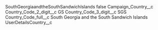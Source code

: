 <?xml version="1.0" encoding="UTF-8"?>
<CustomMetadata xmlns="http://soap.sforce.com/2006/04/metadata" xmlns:xsi="http://www.w3.org/2001/XMLSchema-instance" xmlns:xsd="http://www.w3.org/2001/XMLSchema">
    <label>SouthGeorgiaandtheSouthSandwichIslands</label>
    <protected>false</protected>
    <values>
        <field>Campaign_Country__c</field>
        <value xsi:nil="true"/>
    </values>
    <values>
        <field>Country_Code_2_digit__c</field>
        <value xsi:type="xsd:string">GS</value>
    </values>
    <values>
        <field>Country_Code_3_digit__c</field>
        <value xsi:type="xsd:string">SGS</value>
    </values>
    <values>
        <field>Country_Code_full__c</field>
        <value xsi:type="xsd:string">South Georgia and the South Sandwich Islands</value>
    </values>
    <values>
        <field>UserDetailsCountry__c</field>
        <value xsi:nil="true"/>
    </values>
</CustomMetadata>
